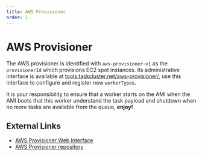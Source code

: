 ```yaml
---
title: AWS Provisioner
order: 1
---
```

AWS Provisioner
===============
The AWS provisioner is identified with `aws-provisioner-v1` as the
`provisionerId` which provisions EC2 spot instances. Its administrative interface is
available at
[tools.taskcluster.net/aws-provisioner/](https://tools.taskcluster.net/aws-provisioner/),
use this interface to configure and register new `workerType`s.

It is your responsibility to ensure that a worker starts on the AMI when the AMI
boots that this worker understand the task payload and shutdown when no more
tasks are available from the queue, **enjoy!**

External Links
--------------
 * [AWS Provisioner Web Interface](https://tools.taskcluster.net/aws-provisioner/)
 * [AWS Provisioner repository](https://github.com/taskcluster/aws-provisioner)

